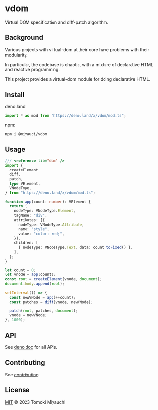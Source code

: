 # vdom

Virtual DOM specification and diff-patch algorithm.

## Background

Various projects with virtual-dom at their core have problems with their
modularity.

In particular, the codebase is chaotic, with a mixture of declarative HTML and
reactive programming.

This project provides a virtual-dom module for doing declarative HTML.

## Install

deno.land:

```ts
import * as mod from "https://deno.land/x/vdom/mod.ts";
```

npm:

```bash
npm i @miyauci/vdom
```

## Usage

```ts
/// <reference lib="dom" />
import {
  createElement,
  diff,
  patch,
  type VElement,
  VNodeType,
} from "https://deno.land/x/vdom/mod.ts";

function app(count: number): VElement {
  return {
    nodeType: VNodeType.Element,
    tagName: "div",
    attributes: [{
      nodeType: VNodeType.Attribute,
      name: "style",
      value: "color: red;",
    }],
    children: [
      { nodeType: VNodeType.Text, data: count.toFixed() },
    ],
  };
}

let count = 0;
let vnode = app(count);
const root = createElement(vnode, document);
document.body.append(root);

setInterval(() => {
  const newVNode = app(++count);
  const patches = diff(vnode, newVNode);

  patch(root, patches, document);
  vnode = newVNode;
}, 1000);
```

## API

See [deno doc](https://deno.land/x/vdom?doc) for all APIs.

## Contributing

See [contributing](CONTRIBUTING.md).

## License

[MIT](LICENSE) © 2023 Tomoki Miyauchi

